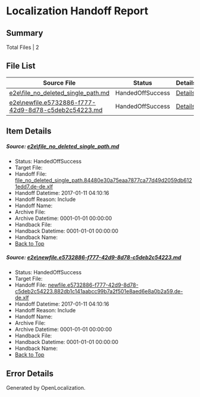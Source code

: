 # <a name='report-top'></a> Localization Handoff Report

## Summary
 Total Files | 2

## File List
 Source File | Status | Details 
 ----------- | ------ | ------- 
 [e2e\file_no_deleted_single_path.md](https://github.com/OpenLocalizationTestOrg/ol-test0/blob/8c23290d8692d622c6ea53cfc2ee57cac35ee5d2/e2e/file_no_deleted_single_path.md) | HandedOffSuccess | [Details](#4af40132daa411bc2aae681df3937bc72b4fea1e3)
 [e2e\newfile.e5732886-f777-42d9-8d78-c5deb2c54223.md](https://github.com/OpenLocalizationTestOrg/ol-test0/blob/8c23290d8692d622c6ea53cfc2ee57cac35ee5d2/e2e/newfile.e5732886-f777-42d9-8d78-c5deb2c54223.md) | HandedOffSuccess | [Details](#85a50ef51bb90e0bd1873d4f49f1d50af8b446825)

## Item Details
##### <a name='4af40132daa411bc2aae681df3937bc72b4fea1e3'></a> Source: [e2e\file_no_deleted_single_path.md](https://github.com/OpenLocalizationTestOrg/ol-test0/blob/8c23290d8692d622c6ea53cfc2ee57cac35ee5d2/e2e/file_no_deleted_single_path.md)
* Status: HandedOffSuccess
* Target File: 
* Handoff File: [file_no_deleted_single_path.84480e30a75eaa7877ca77d49d2059db6121edd7.de-de.xlf](https://github.com/OpenLocalizationTestOrg/ol-test0-handoff/blob/9a16d1dd13b8216b0da910c9ec4ae673e89f9a62/ol-handoff/OpenLocalizationTestOrg/ol-test0-dede/shujia/mt/file_no_deleted_single_path.84480e30a75eaa7877ca77d49d2059db6121edd7.de-de.xlf)
* Handoff Datetime: 2017-01-11 04:10:16
* Handoff Reason: Include
* Handoff Name: 
* Archive File: 
* Archive Datetime: 0001-01-01 00:00:00
* Handback File: 
* Handback Datetime: 0001-01-01 00:00:00
* Handback Name: 
* [Back to Top](#report-top)

##### <a name='85a50ef51bb90e0bd1873d4f49f1d50af8b446825'></a> Source: [e2e\newfile.e5732886-f777-42d9-8d78-c5deb2c54223.md](https://github.com/OpenLocalizationTestOrg/ol-test0/blob/8c23290d8692d622c6ea53cfc2ee57cac35ee5d2/e2e/newfile.e5732886-f777-42d9-8d78-c5deb2c54223.md)
* Status: HandedOffSuccess
* Target File: 
* Handoff File: [newfile.e5732886-f777-42d9-8d78-c5deb2c54223.882db1c141aabcc99b7a2f501e8aed6e8a0b2a59.de-de.xlf](https://github.com/OpenLocalizationTestOrg/ol-test0-handoff/blob/9a16d1dd13b8216b0da910c9ec4ae673e89f9a62/ol-handoff/OpenLocalizationTestOrg/ol-test0-dede/shujia/mt/newfile.e5732886-f777-42d9-8d78-c5deb2c54223.882db1c141aabcc99b7a2f501e8aed6e8a0b2a59.de-de.xlf)
* Handoff Datetime: 2017-01-11 04:10:16
* Handoff Reason: Include
* Handoff Name: 
* Archive File: 
* Archive Datetime: 0001-01-01 00:00:00
* Handback File: 
* Handback Datetime: 0001-01-01 00:00:00
* Handback Name: 
* [Back to Top](#report-top)


## Error Details

Generated by OpenLocalization.
